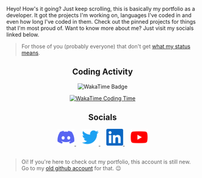 Heyo! How's it going? Just keep scrolling, this is basically my portfolio as a
developer. It got the projects I'm working on, languages I've coded in and even
how long I've coded in them. Check out the pinned projects for things that I'm
most proud of. Want to know more about me? Just visit my socials linked below.

> For those of you (probably everyone) that don't get [what my status
> means](https://youtu.be/WYY7YM3E9aw?t=411).

<div align="center">

## Coding Activity

![WakaTime Badge](https://wakatime.com/badge/user/16f921d3-bae9-4c22-aba7-3f28247d6dba.svg?style=for-the-badge)

[![WakaTime Coding Time](https://github-readme-stats.vercel.app/api/wakatime?username=jNaimXIII&hide_title=true&theme=transparent&layout=compact&langs_count=12)](https://wakatime.com/jNaimXIII)

## Socials

<a  target="_blank" href="https://discord.gg/fNQ9EbhVPX">
    <img alt="Discord"src="docs/images/discord.svg" height="44" />
</a>
&nbsp; &nbsp;
<a  target="_blank" href="https://twitter.com/jNaimXIII">
    <img alt="Twitter"src="docs/images/twitter.svg" height="44" />
</a>
&nbsp; &nbsp;
<a target="_blank" href="https://linkedin.com/in/jNaimXIII">
    <img alt="LinkedIn" src="docs/images/linkedin.svg" height="44" />
</a>
&nbsp; &nbsp;
<a target="_blank" href="https://youtube.com/channel/UCov_vTQLbt22Cu1LH-ZRKyw">
    <img alt="YouTube" src="docs/images/youtube.svg" height="44" />
</a>

</div>

<br />

> Oi! If you're here to check out my portfolio, this account is still new. Go to
> my [old github account](https://github.com/JannatinNaim) for that. :wink:
